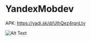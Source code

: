 # YandexMobdev

APK: https://yadi.sk/d/UIhQez4rqnLtv

![Alt Text](http://im.ezgif.com/tmp/ezgif-1640207362.gif)
